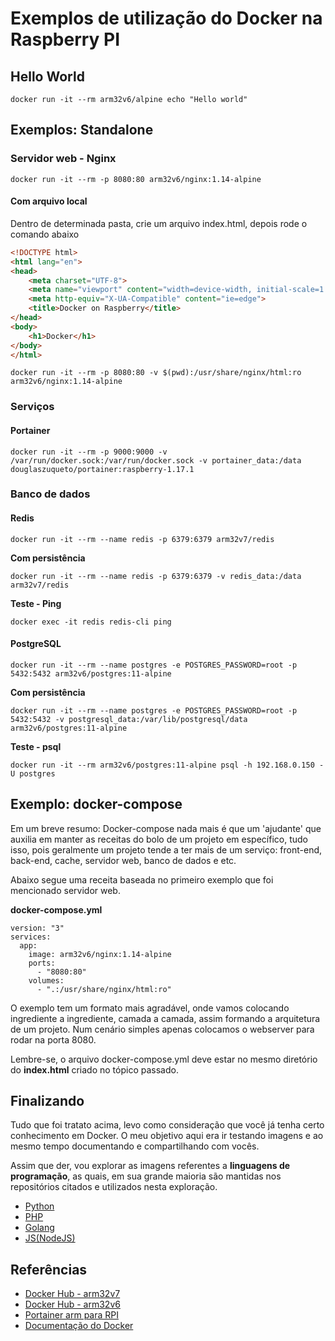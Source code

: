 # Exemplos de utilização do Docker na Raspberry PI

## Hello World
```
docker run -it --rm arm32v6/alpine echo "Hello world"
```

## Exemplos: Standalone

### Servidor web - Nginx
```
docker run -it --rm -p 8080:80 arm32v6/nginx:1.14-alpine
```

#### Com arquivo local

Dentro de determinada pasta, crie um arquivo index.html, depois rode o comando abaixo
```html
<!DOCTYPE html>
<html lang="en">
<head>
    <meta charset="UTF-8">
    <meta name="viewport" content="width=device-width, initial-scale=1.0">
    <meta http-equiv="X-UA-Compatible" content="ie=edge">
    <title>Docker on Raspberry</title>
</head>
<body>
    <h1>Docker</h1>
</body>
</html>
```

```
docker run -it --rm -p 8080:80 -v $(pwd):/usr/share/nginx/html:ro arm32v6/nginx:1.14-alpine
```

### Serviços

#### Portainer
```
docker run -it --rm -p 9000:9000 -v /var/run/docker.sock:/var/run/docker.sock -v portainer_data:/data douglaszuqueto/portainer:raspberry-1.17.1
```

### Banco de dados

#### Redis
```
docker run -it --rm --name redis -p 6379:6379 arm32v7/redis
```

**Com persistência**
```
docker run -it --rm --name redis -p 6379:6379 -v redis_data:/data arm32v7/redis
```

**Teste - Ping**
```
docker exec -it redis redis-cli ping
```

#### PostgreSQL
```
docker run -it --rm --name postgres -e POSTGRES_PASSWORD=root -p 5432:5432 arm32v6/postgres:11-alpine
```

**Com persistência**
```
docker run -it --rm --name postgres -e POSTGRES_PASSWORD=root -p 5432:5432 -v postgresql_data:/var/lib/postgresql/data arm32v6/postgres:11-alpine
```

**Teste - psql**
```
docker run -it --rm arm32v6/postgres:11-alpine psql -h 192.168.0.150 -U postgres
```

## Exemplo: docker-compose

Em um breve resumo: Docker-compose nada mais é que um 'ajudante' que auxilia em
manter as receitas do bolo de um projeto em específico, tudo isso, pois geralmente
um projeto tende a ter mais de um serviço: front-end, back-end, cache, servidor web, banco de dados e etc.

Abaixo segue uma receita baseada no primeiro exemplo que foi mencionado servidor web.

**docker-compose.yml**
```
version: "3"
services:
  app:
    image: arm32v6/nginx:1.14-alpine
    ports:
      - "8080:80"
    volumes:
      - ".:/usr/share/nginx/html:ro"
```

O exemplo tem um formato mais agradável, onde vamos colocando ingrediente a ingrediente, camada a camada, assim formando a arquitetura de um projeto. Num cenário simples apenas colocamos o webserver para rodar na porta 8080.

Lembre-se, o arquivo docker-compose.yml deve estar no mesmo diretório do **index.html** criado no tópico passado.

## Finalizando

Tudo que foi tratato acima, levo como consideração que você já tenha certo conhecimento em Docker. O meu objetivo aqui
era ir testando imagens e ao mesmo tempo documentando e compartilhando com vocês.

Assim que der, vou explorar as imagens referentes a **linguagens de programação**, as quais, em sua grande maioria são mantidas nos repositórios
citados e utilizados nesta exploração.

* [Python](https://hub.docker.com/r/arm32v6/python)
* [PHP](https://hub.docker.com/r/arm32v6/php/)
* [Golang](https://hub.docker.com/r/arm32v6/golang)
* [JS(NodeJS)](https://hub.docker.com/r/arm32v7/node)

## Referências

- [Docker Hub - arm32v7](https://hub.docker.com/r/arm32v7/)
- [Docker Hub - arm32v6](https://hub.docker.com/r/arm32v6/)
- [Portainer arm para RPI](https://github.com/douglaszuqueto/portainer-arm)
- [Documentação do Docker](http://docs.docker.com/)